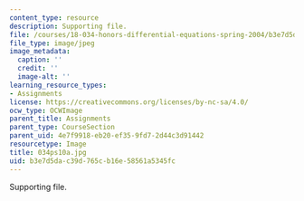 ```yaml
---
content_type: resource
description: Supporting file.
file: /courses/18-034-honors-differential-equations-spring-2004/b3e7d5dac39d765cb16e58561a5345fc_034ps10a.jpg
file_type: image/jpeg
image_metadata:
  caption: ''
  credit: ''
  image-alt: ''
learning_resource_types:
- Assignments
license: https://creativecommons.org/licenses/by-nc-sa/4.0/
ocw_type: OCWImage
parent_title: Assignments
parent_type: CourseSection
parent_uid: 4e7f9918-eb20-ef35-9fd7-2d44c3d91442
resourcetype: Image
title: 034ps10a.jpg
uid: b3e7d5da-c39d-765c-b16e-58561a5345fc
---
```

Supporting file.